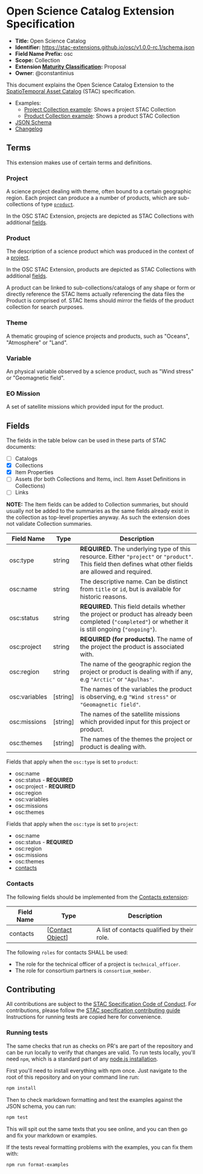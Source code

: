 # Open Science Catalog Extension Specification

- **Title:** Open Science Catalog
- **Identifier:** <https://stac-extensions.github.io/osc/v1.0.0-rc.1/schema.json>
- **Field Name Prefix:** osc
- **Scope:** Collection
- **Extension [Maturity Classification](https://github.com/radiantearth/stac-spec/tree/master/extensions/README.md#extension-maturity):** Proposal
- **Owner**: @constantinius

This document explains the Open Science Catalog Extension to the [SpatioTemporal Asset Catalog](https://github.com/radiantearth/stac-spec)
(STAC) specification.

- Examples:
  - [Project Collection example](examples/4dionosphere-swarm-vip/collection.json): Shows a project STAC Collection
  - [Product Collection example](examples/4dionosphere-swarm-vip/model-ionosphere-4dionosphere/collection.json): Shows a product STAC Collection
- [JSON Schema](json-schema/schema.json)
- [Changelog](./CHANGELOG.md)

## Terms

This extension makes use of certain terms and definitions.

### Project

A science project dealing with theme, often bound to a certain geographic region. Each project can produce a a number of products,
which are sub-collections of type [`product`](#product).

In the OSC STAC Extension, projects are depicted as STAC Collections with additional [fields](#fields).

### Product

The description of a science product which was produced in the context of a [project](#project).

In the OSC STAC Extension, products are depicted as STAC Collections with additional [fields](#fields).

A product can be linked to sub-collections/catalogs of any shape or form or directly reference the STAC Items actually referencing
the data files the Product is comprised of.
STAC Items should mirror the fields of the product collection for search purposes.

### Theme

A thematic grouping of science projects and products, such as "Oceans", "Atmosphere" or "Land".

### Variable

An physical variable observed by a science product, such as "Wind stress" or "Geomagnetic field".

### EO Mission

A set of satellite missions which provided input for the product.

## Fields

The fields in the table below can be used in these parts of STAC documents:
- [ ] Catalogs
- [x] Collections
- [x] Item Properties
- [ ] Assets (for both Collections and Items, incl. Item Asset Definitions in Collections)
- [ ] Links

**NOTE:** The Item fields can be added to Collection summaries, but should usually not
be added to the summaries as the same fields already exist in the collection as top-level properties anyway.
As such the extension does not validate Collection summaries.

| Field Name    | Type      | Description |
| ------------- | --------- | ----------- |
| osc:type      | string    | **REQUIRED.** The underlying type of this resource. Either `"project"` or `"product"`. This field then defines what other fields are allowed and required. |
| osc:name      | string    | The descriptive name. Can be distinct from `title` or `id`, but is available for historic reasons. |
| osc:status    | string    | **REQUIRED.** This field details whether the project or product has already been completed (`"completed"`) or whether it is still ongoing (`"ongoing"`). |
| osc:project   | string    | **REQUIRED (for products).** The name of the project the product is associated with. |
| osc:region    | string    | The name of the geographic region the project or product is dealing with if any, e.g `"Arctic"` or `"Agulhas"`. |
| osc:variables | \[string] | The names of the variables the product is observing, e.g `"Wind stress"` or `"Geomagnetic field"`. |
| osc:missions  | \[string] | The names of the satellite missions which provided input for this project or product.  |
| osc:themes    | \[string] | The names of the themes the project or product is dealing with. |

Fields that apply when the `osc:type` is set to `product`:
- osc:name
- osc:status - **REQUIRED**
- osc:project - **REQUIRED**
- osc:region
- osc:variables
- osc:missions
- osc:themes

Fields that apply when the `osc:type` is set to `project`:
- osc:name
- osc:status - **REQUIRED**
- osc:region
- osc:missions
- osc:themes
- [contacts](#contacts)

### Contacts

The following fields should be implemented from the [Contacts extension](https://github.com/stac-extensions/contacts):

| Field Name | Type | Description |
| ---------- | ---- | ----------- |
| contacts   | \[[Contact Object](https://github.com/stac-extensions/contacts/blob/v0.1.1/README.md#contact-object)] | A list of contacts qualified by their role. |

The following `roles` for contacts SHALL be used:

- The role for the technical officer of a project is `technical_officer`.
- The role for consortium partners is `consortium_member`.

## Contributing

All contributions are subject to the
[STAC Specification Code of Conduct](https://github.com/radiantearth/stac-spec/blob/master/CODE_OF_CONDUCT.md).
For contributions, please follow the
[STAC specification contributing guide](https://github.com/radiantearth/stac-spec/blob/master/CONTRIBUTING.md) Instructions
for running tests are copied here for convenience.

### Running tests

The same checks that run as checks on PR's are part of the repository and can be run locally to verify that changes are valid.
To run tests locally, you'll need `npm`, which is a standard part of any [node.js installation](https://nodejs.org/en/download/).

First you'll need to install everything with npm once. Just navigate to the root of this repository and on
your command line run:
```bash
npm install
```

Then to check markdown formatting and test the examples against the JSON schema, you can run:
```bash
npm test
```

This will spit out the same texts that you see online, and you can then go and fix your markdown or examples.

If the tests reveal formatting problems with the examples, you can fix them with:
```bash
npm run format-examples
```
